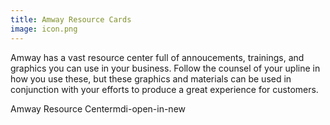 ```yaml
---
title: Amway Resource Cards
image: icon.png
---
```


Amway has a vast resource center full of annoucements, trainings, and graphics you can use in your business. Follow the counsel of your upline in how you use these, but these graphics and materials can be used in conjunction with your efforts to produce a great experience for customers.

<v-btn block color="primary" link href="https://amway.canto.com/" target="_blank">Amway Resource Center<v-icon right>mdi-open-in-new</v-icon></v-btn>
